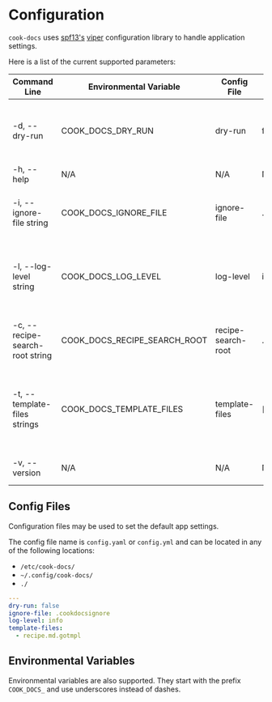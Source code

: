 # Configuration

`cook-docs` uses [spf13's][1] [viper][2] configuration library to handle application settings.

Here is a list of the current supported parameters:

| Command Line                    | Environmental Variable       | Config File        | Default            | Description                                                                                        |
|---------------------------------|------------------------------|--------------------|--------------------|----------------------------------------------------------------------------------------------------|
| -d, --dry-run                   | COOK_DOCS_DRY_RUN            | dry-run            | false              | don't actually render any markdown files just print to stdout passed                               |
| -h, --help                      | N/A                          | N/A                | N/A                | help for cook-docs                                                                                 |
| -i, --ignore-file string        | COOK_DOCS_IGNORE_FILE        | ignore-file        | .cookdocsignore    | The filename to use as an ignore file to exclude recipe directories                                |
| -l, --log-level string          | COOK_DOCS_LOG_LEVEL          | log-level          | info               | Level of logs that should printed, one of (panic, fatal, error, warning, info, debug, trace)       |
| -c, --recipe-search-root string | COOK_DOCS_RECIPE_SEARCH_ROOT | recipe-search-root | .                  | directory to search recursively within for recipes.                                                |
| -t, --template-files strings    | COOK_DOCS_TEMPLATE_FILES     | template-files     | [recipe.md.gotmpl] | gotemplate file paths relative to each recipe directory from which documentation will be generated |
| -v, --version                   | N/A                          | N/A                | N/A                | diplay the version of cook-docs                                                                    |

## Config Files

Configuration files may be used to set the default app settings.

The config file name is `config.yaml` or `config.yml` and can be located in
any of the following locations:

- `/etc/cook-docs/`
- `~/.config/cook-docs/`
- `./`

```yaml title="config.yaml"
---
dry-run: false
ignore-file: .cookdocsignore
log-level: info
template-files:
  - recipe.md.gotmpl
```

## Environmental Variables

Environmental variables are also supported. They start with the prefix `COOK_DOCS_` and use
underscores instead of dashes.

[1]: https://github.com/spf13
[2]: https://github.com/spf13/viper
[3]: https://github.com/spf13/viper#reading-config-files
